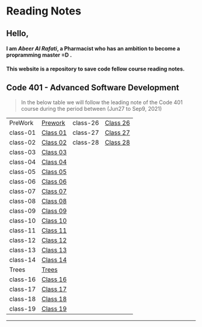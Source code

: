 # Reading Notes

## Hello,

#### I am _Abeer Al Rafati_, a Pharmacist who has an ambition to become a propramming master =D .

#### This website is a repository to save code fellow course reading notes.

## Code 401 - Advanced Software Development

> In the below table we will follow the leading note of the Code 401 course during the period between (Jun27 to Sep9, 2021)

|          |                                                                    |          |                                                                    |
| -------- | ------------------------------------------------------------------ | -------- | ------------------------------------------------------------------ |
| PreWork  | [Prework](https://abeeral-rafati.github.io/Read_Note/401/PreWork)  | class-26 | [Class 26](https://abeeral-rafati.github.io/Read_Note/401/Class26) |
| class-01 | [Class 01](https://abeeral-rafati.github.io/Read_Note/401/Class01) | class-27 | [Class 27](https://abeeral-rafati.github.io/Read_Note/401/Class27) |
| class-02 | [Class 02](https://abeeral-rafati.github.io/Read_Note/401/Class02) | class-28 | [Class 28](https://abeeral-rafati.github.io/Read_Note/401/Class28) |
| class-03 | [Class 03](https://abeeral-rafati.github.io/Read_Note/401/Class03) |
| class-04 | [Class 04](https://abeeral-rafati.github.io/Read_Note/401/Class04) |
| class-05 | [Class 05](https://abeeral-rafati.github.io/Read_Note/401/Class05) |
| class-06 | [Class 06](https://abeeral-rafati.github.io/Read_Note/401/Class06) |
| class-07 | [Class 07](https://abeeral-rafati.github.io/Read_Note/401/Class07) |
| class-08 | [Class 08](https://abeeral-rafati.github.io/Read_Note/401/Class08) |
| class-09 | [Class 09](https://abeeral-rafati.github.io/Read_Note/401/Class09) |
| class-10 | [Class 10](https://abeeral-rafati.github.io/Read_Note/401/Class10) |
| class-11 | [Class 11](https://abeeral-rafati.github.io/Read_Note/401/Class11) |
| class-12 | [Class 12](https://abeeral-rafati.github.io/Read_Note/401/Class12) |
| class-13 | [Class 13](https://abeeral-rafati.github.io/Read_Note/401/Class13) |
| class-14 | [Class 14](https://abeeral-rafati.github.io/Read_Note/401/Class14) |
| Trees    | [Trees](https://abeeral-rafati.github.io/Read_Note/401/Trees)      |
| class-16 | [Class 16](https://abeeral-rafati.github.io/Read_Note/401/Class16) |
| class-17 | [Class 17](https://abeeral-rafati.github.io/Read_Note/401/Class17) |
| class-18 | [Class 18](https://abeeral-rafati.github.io/Read_Note/401/Class18) |
| class-19 | [Class 19](https://abeeral-rafati.github.io/Read_Note/401/Class19) |

---
